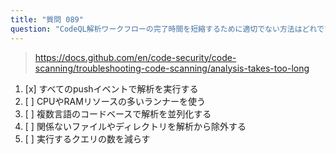 ```yaml
---
title: "質問 089"
question: "CodeQL解析ワークフローの完了時間を短縮するために適切でない方法はどれですか？"
---
```


> https://docs.github.com/en/code-security/code-scanning/troubleshooting-code-scanning/analysis-takes-too-long
1. [x] すべてのpushイベントで解析を実行する
1. [ ] CPUやRAMリソースの多いランナーを使う
1. [ ] 複数言語のコードベースで解析を並列化する
1. [ ] 関係ないファイルやディレクトリを解析から除外する
1. [ ] 実行するクエリの数を減らす